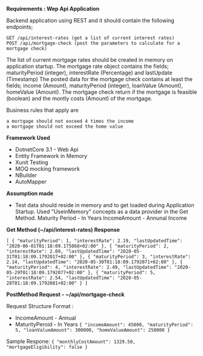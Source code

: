 **Requirements : Wep Api Application**

Backend application using REST and it should contain the following endpoints;

    GET /api/interest-rates (get a list of current interest rates)
    POST /api/mortgage-check (post the parameters to calculate for a mortgage check)

The list of current mortgage rates should be created in memory on application startup. The mortgage rate object contains the fields; maturityPeriod (integer), interestRate (Percentage) and lastUpdate (Timestamp) The posted data for the mortgage check contains at least the fields; income (Amount), maturityPeriod (integer), loanValue (Amount), homeValue (Amount). The mortgage check return if the mortgage is feasible (boolean) and the montly costs (Amount) of the mortgage.

Business rules that apply are

    a mortgage should not exceed 4 times the income
    a mortgage should not exceed the home value
    

**Framework Used**
* DotnetCore 3.1 - Web Api
* Entity Framework in Memory
* Xunit Testing
* MOQ mocking framework
* NBuilder
* AutoMapper

**Assumption made**
* Test data should reside in memory and to get loaded during Application Startup. Used "UseinMemory" concepts as a data provider in the Get Method.
Maturity Period - In Years
IncomeAmount - Annunal Income

**Get Method (~/api/interest-rates) Response** 

`[
  {
    "maturityPeriod": 1,
    "interestRate": 2.19,
    "lastUpdatedTime": "2020-06-01T01:18:09.175868+02:00"
  },
  {
    "maturityPeriod": 2,
    "interestRate": 2.09,
    "lastUpdatedTime": "2020-05-31T01:18:09.1792017+02:00"
  },
  {
    "maturityPeriod": 3,
    "interestRate": 2.14,
    "lastUpdatedTime": "2020-05-30T01:18:09.1792071+02:00"
  },
  {
    "maturityPeriod": 4,
    "interestRate": 2.49,
    "lastUpdatedTime": "2020-05-29T01:18:09.1792077+02:00"
  },
  {
    "maturityPeriod": 5,
    "interestRate": 2.54,
    "lastUpdatedTime": "2020-05-28T01:18:09.1792081+02:00"
  }
]
`

**PostMethod Request - ~/api/mortgage-check**

Request Structure Format : 
* IncomeAmount - Annual
* MaturityPeroid - In Years
`{
  "incomeAmount": 45000,
  "maturityPeriod": 5,
  "loanValueAmount": 300000,
  "homeValueAmount": 250000
}
`

Sample Respone:
`
{
  "monthlyCostAmount": 1329.50,
  "mortgageEligibility": false
}
`

